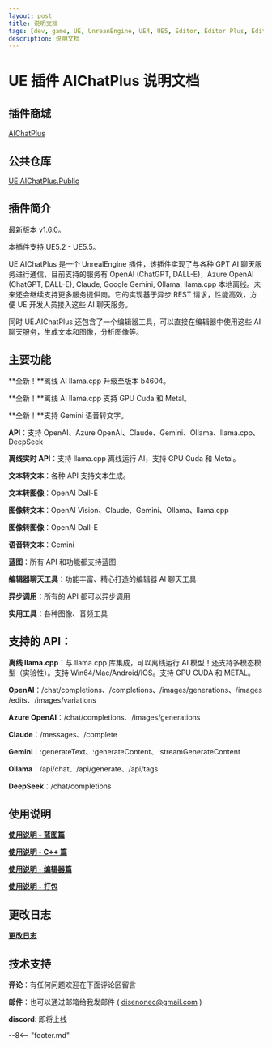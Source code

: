 ```yaml
---
layout: post
title: 说明文档
tags: [dev, game, UE, UnreanEngine, UE4, UE5, Editor, Editor Plus, Editor Plugin, AI Chat, Chatbot, Image Generation, OpenAI, Azure, Claude, Gemini, Ollama]
description: 说明文档
---
```

<meta property="og:title" content="UE 插件 AIChatPlus 说明文档" />

# UE 插件 AIChatPlus 说明文档

## 插件商城

[AIChatPlus](https://www.fab.com/zh-cn/listings/0e49d138-10e1-452e-ba07-9a4bea578ace)

## 公共仓库

[UE.AIChatPlus.Public](https://github.com/disenone/UE.AIChatPlus.Public)

## 插件简介

最新版本 v1.6.0。

本插件支持 UE5.2 - UE5.5。

UE.AIChatPlus 是一个 UnrealEngine 插件，该插件实现了与各种 GPT AI 聊天服务进行通信，目前支持的服务有 OpenAI (ChatGPT, DALL-E)，Azure OpenAI (ChatGPT, DALL-E), Claude, Google Gemini, Ollama, llama.cpp 本地离线。未来还会继续支持更多服务提供商。它的实现基于异步 REST 请求，性能高效，方便 UE 开发人员接入这些 AI 聊天服务。

同时 UE.AIChatPlus 还包含了一个编辑器工具，可以直接在编辑器中使用这些 AI 聊天服务，生成文本和图像，分析图像等。

## 主要功能

**全新！**离线 AI llama.cpp 升级至版本 b4604。

**全新！**离线 AI llama.cpp 支持 GPU Cuda 和 Metal。

**全新！**支持 Gemini 语音转文字。

**API**：支持 OpenAI、Azure OpenAI、Claude、Gemini、Ollama、llama.cpp、DeepSeek

**离线实时 API**：支持 llama.cpp 离线运行 AI，支持 GPU Cuda 和 Metal。

**文本转文本**：各种 API 支持文本生成。

**文本转图像**：OpenAI Dall-E

**图像转文本**：OpenAI Vision、Claude、Gemini、Ollama、llama.cpp

**图像转图像**：OpenAI Dall-E

**语音转文本**：Gemini

**蓝图**：所有 API 和功能都支持蓝图

**编辑器聊天工具**：功能丰富、精心打造的编辑器 AI 聊天工具

**异步调用**：所有的 API 都可以异步调用

**实用工具**：各种图像、音频工具

## 支持的 API：

**离线 llama.cpp**：与 llama.cpp 库集成，可以离线运行 AI 模型！还支持多模态模型（实验性）。支持 Win64/Mac/Android/IOS。支持 GPU CUDA 和 METAL。

**OpenAI**：/chat/completions、/completions、/images/generations、/images/edits、/images/variations

**Azure OpenAI**：/chat/completions、/images/generations

**Claude**：/messages、/complete

**Gemini**：:generateText、:generateContent、:streamGenerateContent

**Ollama**：/api/chat、/api/generate、/api/tags

**DeepSeek**：/chat/completions

## 使用说明

[**使用说明 - 蓝图篇**](ue-插件-AIChatPlus-Usage-Blueprint-GetStarted.md)

[**使用说明 - C++ 篇**](ue-插件-AIChatPlus-Usage-Source-GetStarted.md)

[**使用说明 - 编辑器篇**](ue-插件-AIChatPlus-Usage-EditorTool-GetStarted.md)

[**使用说明 - 打包**](ue-插件-AIChatPlus-Usage-Package-GetStarted.md)

## 更改日志

[**更改日志**](ue-插件-AIChatPlus-ChangeLogs.md)

## 技术支持

**评论**：有任何问题欢迎在下面评论区留言

**邮件**：也可以通过邮箱给我发邮件 ( disenonec@gmail.com )

**discord**: 即将上线

--8<-- "footer.md"
